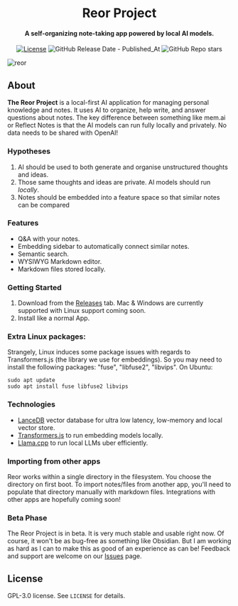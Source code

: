 <h1 align="center">Reor Project</h1>
<!-- <p align="center">
    <img src="logo_or_graphic_representation.png" alt="Reor Logo">
</p> -->

<h4 align="center">
   A self-organizing note-taking app powered by local AI models.
</h4>

<p align="center">
    <a href="LICENSE"><img alt="License" src="https://img.shields.io/badge/license-GPLv3-blue.svg"></a>
<img alt="GitHub Release Date - Published_At" src="https://img.shields.io/github/release-date/reorproject/reor">
    <img alt="GitHub Repo stars" src="https://img.shields.io/github/stars/reorproject/reor">

</p>
<!-- <img width="1342" alt="Screenshot 2024-01-10 at 18 43 31" src="https://github.com/reorproject/reor/assets/17236551/336ff84d-cecc-44de-bd92-57ff61579dea"> -->
<!-- <img width="1203" alt="Screenshot 2024-01-10 at 18 24 55" src="https://github.com/reorproject/reor/assets/17236551/cde5ab19-b394-459e-8657-bfc4f204014f"> -->
<!-- <img width="1202" alt="Screenshot 2024-01-10 at 18 50 03" src="https://github.com/reorproject/reor/assets/17236551/c85fdc6b-057f-4693-829a-d0e45da6113e"> -->
<!-- <img width="1200" alt="Screenshot 2024-01-10 at 18 54 02" src="https://github.com/reorproject/reor/assets/17236551/e6d3b7af-d3f4-4ffe-a2a6-f4682beaff06"> -->

![reor](https://github.com/reorproject/reor/assets/17236551/cf743f16-fe5d-4099-bc08-74b8c76709c4)

## About
**The Reor Project** is a local-first AI application for managing personal knowledge and notes. It uses AI to organize, help write, and answer questions about notes. The key difference between something like mem.ai or Reflect Notes is that the AI models can run fully locally and privately. No data needs to be shared with OpenAI!

### Hypotheses
1. AI should be used to both generate and organise unstructured thoughts and ideas.
2. Those same thoughts and ideas are private. AI models should run _locally_.
3. Notes should be embedded into a feature space so that similar notes can be compared

### Features
- Q&A with your notes.
- Embedding sidebar to automatically connect similar notes.
- Semantic search.
- WYSIWYG Markdown editor.
- Markdown files stored locally.


### Getting Started
1. Download from the [Releases](https://github.com/reorproject/reor/releases) tab. Mac & Windows are currently supported with Linux support coming soon.
2. Install like a normal App.

### Extra Linux packages:
Strangely, Linux induces some package issues with regards to Transformers.js (the library we use for embeddings). So you may need to install the following packages: "fuse", "libfuse2", "libvips". On Ubuntu:
```
sudo apt update
sudo apt install fuse libfuse2 libvips
```

### Technologies
- [LanceDB](https://github.com/lancedb/lancedb) vector database for ultra low latency, low-memory and local vector store.
- [Transformers.js](https://github.com/xenova/transformers.js) to run embedding models locally.
- [Llama.cpp](https://github.com/ggerganov/llama.cpp) to run local LLMs uber efficiently.

### Importing from other apps
Reor works within a single directory in the filesystem. You choose the directory on first boot.
To import notes/files from another app, you'll need to populate that directory manually with markdown files. Integrations with other apps are hopefully coming soon!


### Beta Phase
The Reor Project is in beta. It is very much stable and usable right now. Of course, it won't be as bug-free as something like Obsidian. But I am working as hard as I can to make this as good of an experience as can be! Feedback and support are welcome on our [Issues](https://github.com/reor-project/issues) page.

## License
GPL-3.0 license. See `LICENSE` for details.
